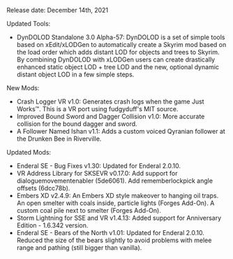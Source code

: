 Release date: December 14th, 2021

Updated Tools:
- DynDOLOD Standalone 3.0 Alpha-57: DynDOLOD is a set of simple tools based on xEdit/xLODGen to automatically create a Skyrim mod based on the load order which adds distant LOD for objects and trees to Skyrim. By combining DynDOLOD with xLODGen users can create drastically enhanced static object LOD + tree LOD and the new, optional dynamic distant object LOD in a few simple steps.

New Mods:
- Crash Logger VR v1.0: Generates crash logs when the game Just Works™. This is a VR port using fudgyduff's MIT source.
- Improved Bound Sword and Dagger Collision v1.0: More accurate collision for the bound dagger and sword.
- A Follower Named Ishan v1.1: Adds a custom voiced Qyranian follower at the Drunken Bee in Riverville.

Updated Mods:
- Enderal SE - Bug Fixes v1.30: Updated for Enderal 2.0.10.
- VR Address Library for SKSEVR v0.17.0: Add support for dialoguemovementenabler (5de6061).  Add rememberlockpick angle offsets (6dcc78b).
- Embers XD v2.4.9: An Embers XD style makeover to hanging oil traps. An open smelter with coals inside, particle lights (Forges Add-On). A custom coal pile next to smelter (Forges Add-On).
- Storm Lightning for SSE and VR v1.4.13: Added support for Anniversary Edition - 1.6.342 version.
- Enderal SE - Bears of the North v1.01:  Updated for Enderal 2.0.10.  Reduced the size of the bears slightly to avoid problems with melee range and pathing (still bigger than vanilla).
